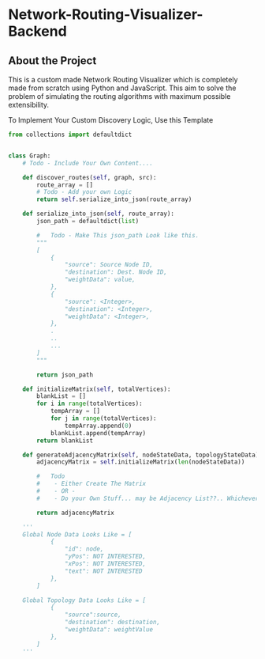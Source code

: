 # Network-Routing-Visualizer-Backend

## About the Project
This is a custom made Network Routing Visualizer which is completely made from scratch using Python and JavaScript. This aim to solve the problem of simulating the routing algorithms with maximum possible extensibility.

To Implement Your Custom Discovery Logic, Use this Template

```python
from collections import defaultdict


class Graph:
    # Todo - Include Your Own Content....

    def discover_routes(self, graph, src):
        route_array = []
        # Todo - Add your own Logic
        return self.serialize_into_json(route_array)

    def serialize_into_json(self, route_array):
        json_path = defaultdict(list)

        #   Todo - Make This json_path Look like this.
        """
        [
            {
                "source": Source Node ID,
                "destination": Dest. Node ID,
                "weightData": value,
            },
            {
                "source": <Integer>,
                "destination": <Integer>,
                "weightData": <Integer>,
            },
            .
            ..
            ...
        ]
        """

        return json_path

    def initializeMatrix(self, totalVertices):
        blankList = []
        for i in range(totalVertices):
            tempArray = []
            for j in range(totalVertices):
                tempArray.append(0)
            blankList.append(tempArray)
        return blankList

    def generateAdjacencyMatrix(self, nodeStateData, topologyStateData):
        adjacencyMatrix = self.initializeMatrix(len(nodeStateData))

        #   Todo
        #    - Either Create The Matrix
        #    - OR -
        #    - Do your Own Stuff... may be Adjacency List??.. Whichever makes more sense...

        return adjacencyMatrix

    '''
    Global Node Data Looks Like = [
            {
                "id": node,
                "yPos": NOT INTERESTED,
                "xPos": NOT INTERESTED,
                "text": NOT INTERESTED
            },
        ]

    Global Topology Data Looks Like = [
            {
                "source":source,
                "destination": destination,
                "weightData": weightValue
            },
        ]
    '''
```
